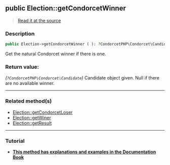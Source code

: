 ## public Election::getCondorcetWinner

> [Read it at the source](https://github.com/julien-boudry/Condorcet/blob/master/src/ElectionProcess/ResultsProcess.php#L149)

### Description    

```php
public Election->getCondorcetWinner ( ): ?CondorcetPHP\Condorcet\Candidate
```

Get the natural Condorcet winner if there is one.
    

### Return value:   

*(`?CondorcetPHP\Condorcet\Candidate`)* Candidate object given. Null if there are no available winner.


---------------------------------------

### Related method(s)      

* [Election::getCondorcetLoser](/Docs/ApiReferences/Election%20Class/public%20Election--getCondorcetLoser.md)    
* [Election::getWiner](/Docs/ApiReferences/Election%20Class/public%20Election--getWiner.md)    
* [Election::getResult](/Docs/ApiReferences/Election%20Class/public%20Election--getResult.md)    

---------------------------------------

### Tutorial

* **[This method has explanations and examples in the Documentation Book](https://www.condorcet.io/3.AsPhpLibrary/6.Results/1.WinnerAndLoser)**    
